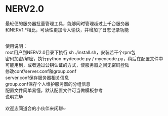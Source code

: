 # NERV2.0</br>
最轻便的服务器批量管理工具，能够同时管理超过上千台服务器</br>
和NERV1.*相比，可读性更加令人愉快，并增加了日志记录功能</br>

</br>使用说明：</br>
root用户到NERV2.0目录下执行 sh ./install.sh，安装若干个rpm包</br>
密码加密/解密，执行python mydecode.py / myencode.py，稍后在配置文件中可能用到，或者通过公钥认证的方式，使服务器之间无密码登陆</br>
修改conf/server.conf和group.conf</br>
server.conf保存服务器相关信息</br>
group.conf保存个人维护服务器的分组信息</br>
配置文件简单易懂，默认配置文件可当做模板参考</br>
说明完毕</br>
</br>
欢迎志同道合的小伙伴来闲聊~</br>
